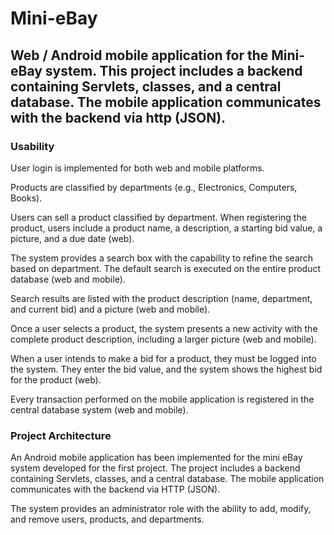 # Mini-eBay

## Web / Android mobile application for the Mini-eBay system. This project includes a backend containing Servlets, classes, and a central database. The mobile application communicates with the backend via http (JSON).

### Usability
User login is implemented for both web and mobile platforms.

Products are classified by departments (e.g., Electronics, Computers, Books).

Users can sell a product classified by department. When registering the product, users include a product name, a description, a starting bid value, a picture, and a due date (web).

The system provides a search box with the capability to refine the search based on department. The default search is executed on the entire product database (web and mobile).

Search results are listed with the product description (name, department, and current bid) and a picture (web and mobile).

Once a user selects a product, the system presents a new activity with the complete product description, including a larger picture (web and mobile).

When a user intends to make a bid for a product, they must be logged into the system. They enter the bid value, and the system shows the highest bid for the product (web).

Every transaction performed on the mobile application is registered in the central database system (web and mobile).
 
### Project Architecture
An Android mobile application has been implemented for the mini eBay system developed for the first project. The project includes a backend containing Servlets, classes, and a central database. The mobile application communicates with the backend via HTTP (JSON).

The system provides an administrator role with the ability to add, modify, and remove users, products, and departments.
